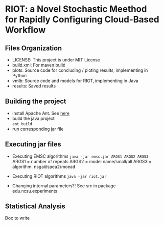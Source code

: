 # RIOT: a Novel Stochastic Meethod for Rapidly Configuring Cloud-Based Workflow

## Files Organization
- LICENSE: This project is under MIT License
- build.xml: For maven build
- plots: Source code for concluding / ploting results, implementing in Python
- vmlb: Source code and models for RIOT, implementing in Java
- results: Saved results

## Building the project
- install Apache Ant. See [here](http://ant.apache.org/manualdownload.cgi) 
- build the java project  
```ant build```
- run corresponding jar file

## Executing jar files
- Executing EMSC algorithms
```java -jar emsc.jar ARGS1 ARGS2 ARGS3```
ARGS1 = number of repeats
ARGS2 = model name/small/all
ARGS3 = algorithm. nsgaii/spea2/moead

- Executing RIOT algorithms
```java -jar riot.jar```

- Changing internal parameters?!
See src in package edu.ncsu.experiments

## Statistical Analysis
Doc to write
